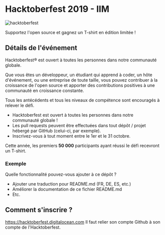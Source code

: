 # Hacktoberfest 2019 - IIM

![hacktoberfest](https://user-images.githubusercontent.com/1866496/65622596-4b382480-dfc6-11e9-9abf-29205789fb3f.png)

Supportez l'open source et gagnez un T-shirt en édition limitée !

## Détails de l'événement
Hacktoberfest® est ouvert à toutes les personnes dans notre communauté globale. 

Que vous êtes un développeur, un étudiant qui apprend à coder, un hôte d'événement, ou une entreprise de toute taille, vous pouvez contribuer à la croissance de l'open source et apporter des contributions positives à une communauté en croissance constante.

Tous les antécédents et tous les niveaux de compétence sont encouragés à relever le défi.

- Hacktoberfest est ouvert à toutes les personnes dans notre communauté globale !
- Les pull requests peuvent être effectuées dans tout dépôt / projet hébergé par GitHub (celui-ci, par exemple).
- Inscrivez-vous à tout moment entre le 1er et le 31 octobre.

Cette année, les premiers **50 000** participants ayant réussi le défi recevront un T-shirt.

### Exemple


Quelle fonctionnalité pouvez-vous ajouter à ce dépôt ?

- Ajouter une traduction pour README.md (FR, DE, ES, etc.)
- Améliorer la documentation de ce fichier README.md
- Etc.

## Comment s'inscrire ?

https://hacktoberfest.digitalocean.com
Il faut relier son compte Github à son compte de l'Hacktoberfest.